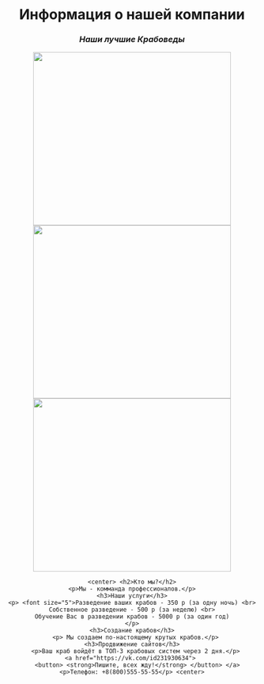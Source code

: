 <html>
 <body>
  <center> <h1> <strong>Информация о нашей компании</strong> </h1>
  <p> <h3> <em>Наши лучшие Крабоведы</em> </h3> </p> 
	<img src="https://funik.ru/wp-content/uploads/2019/07/02b429d56e5557f2629e.jpg" height="350" width="400"> 
	  <img src="https://img.allzip.org/g/64/orig/7525047.jpg" height="350" width="400"> 
	  <img src="https://mykaleidoscope.ru/x/uploads/posts/2022-09/1663207634_6-mykaleidoscope-ru-p-veselii-krab-oboi-6.jpg" height="350" width="400"> <center>
    
    <center> <h2>Кто мы?</h2>
	<p>Мы - комманда профессионалов.</p>
    <h3>Наши услуги</h3>
    <p> <font size="5">Разведение ваших крабов - 350 р (за одну ночь) <br>
    Собственное разведение - 500 р (за неделю) <br>
    Обучение Вас в разведении крабов - 5000 р (за один год)
    </p>
	<h3>Создание крабов</h3>
	  <p> Мы создаем по-настоящему крутых крабов.</p>
	<h3>Продвижение сайтов</h3>
	  <p>Ваш краб войдёт в ТОП-3 крабовых систем через 2 дня.</p>
	<a href="https://vk.com/id231930634"> 
		<button> <strong>Пишите, всех жду!</strong> </button> </a> 
	<p>Телефон: +8(800)555-55-55</p> <center>
 </body>
</html>

